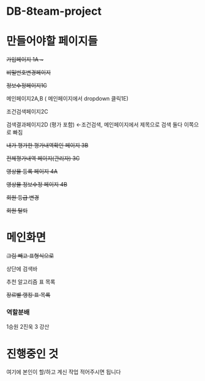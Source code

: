 # DB-8team-project

# 만들어야할 페이지들
<s>가입페이지  1A ~</s>

<s>비밀번호변경페이지 </s>

<s>정보수정페이지1C </s>

메인페이지2A,B ( 메인페이지에서 dropdown 클릭1E)

조건검색페이지2C

검색결과페이지2D  (평가 포함) ←조건검색, 메인페이지에서 제목으로 검색 둘다 이쪽으로 빠짐

<s>내가 평가한 평가내역확인 페이지 3B </s>

<s>전체평가내역 페이지(관리자) 3C</s>

<s>영상물 등록 페이지 4A </s>

<s>영상물 정보수정 페이지 4B</s>

<s>회원 등급 변경</s>

<s>회원 탈퇴</s>

# 메인화면
<s>그림 빼고 표형식으로</s>

상단에 검색바

추천 알고리즘 표 목록

<s>장르별 랭킹 표 목록</s>

### 역할분배
1승원 2진욱 3 강산

# 진행중인 것
여기에 본인이 할/하고 계신 작업 적어주시면 됩니다
